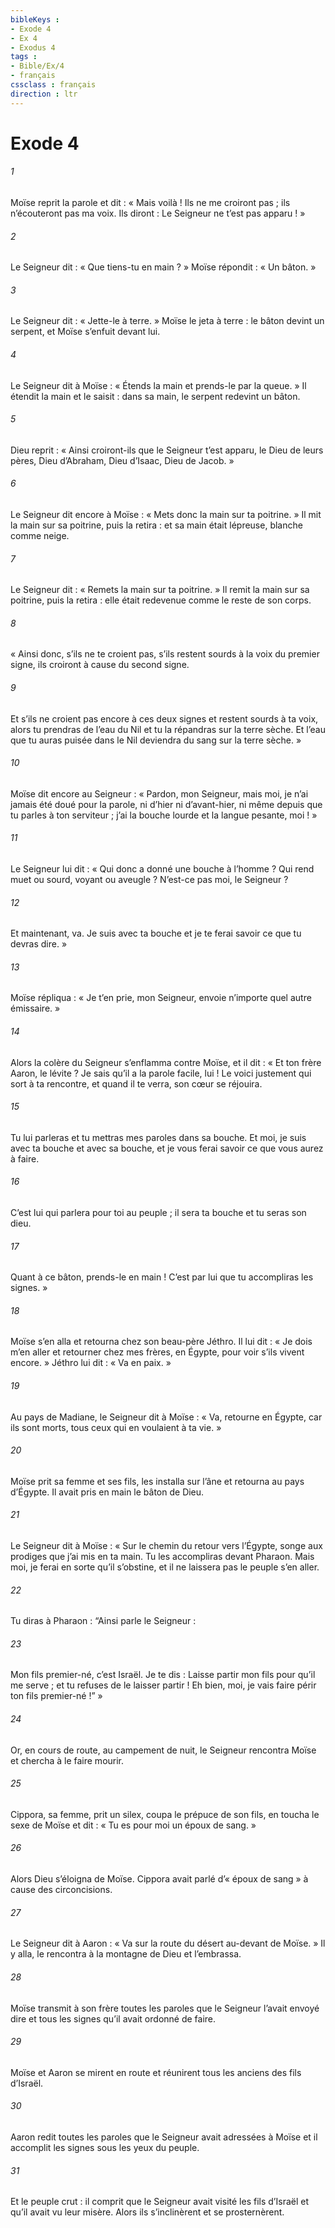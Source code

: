 ```yaml
---
bibleKeys : 
- Exode 4
- Ex 4
- Exodus 4
tags : 
- Bible/Ex/4
- français
cssclass : français
direction : ltr
---
```


# Exode 4

###### 1
Moïse reprit la parole et dit : « Mais voilà ! Ils ne me croiront pas ; ils n’écouteront pas ma voix. Ils diront : Le Seigneur ne t’est pas apparu ! »
###### 2
Le Seigneur dit : « Que tiens-tu en main ? » Moïse répondit : « Un bâton. »
###### 3
Le Seigneur dit : « Jette-le à terre. » Moïse le jeta à terre : le bâton devint un serpent, et Moïse s’enfuit devant lui.
###### 4
Le Seigneur dit à Moïse : « Étends la main et prends-le par la queue. » Il étendit la main et le saisit : dans sa main, le serpent redevint un bâton.
###### 5
Dieu reprit : « Ainsi croiront-ils que le Seigneur t’est apparu, le Dieu de leurs pères, Dieu d’Abraham, Dieu d’Isaac, Dieu de Jacob. »
###### 6
Le Seigneur dit encore à Moïse : « Mets donc la main sur ta poitrine. » Il mit la main sur sa poitrine, puis la retira : et sa main était lépreuse, blanche comme neige.
###### 7
Le Seigneur dit : « Remets la main sur ta poitrine. » Il remit la main sur sa poitrine, puis la retira : elle était redevenue comme le reste de son corps.
###### 8
« Ainsi donc, s’ils ne te croient pas, s’ils restent sourds à la voix du premier signe, ils croiront à cause du second signe.
###### 9
Et s’ils ne croient pas encore à ces deux signes et restent sourds à ta voix, alors tu prendras de l’eau du Nil et tu la répandras sur la terre sèche. Et l’eau que tu auras puisée dans le Nil deviendra du sang sur la terre sèche. »
###### 10
Moïse dit encore au Seigneur : « Pardon, mon Seigneur, mais moi, je n’ai jamais été doué pour la parole, ni d’hier ni d’avant-hier, ni même depuis que tu parles à ton serviteur ; j’ai la bouche lourde et la langue pesante, moi ! »
###### 11
Le Seigneur lui dit : « Qui donc a donné une bouche à l’homme ? Qui rend muet ou sourd, voyant ou aveugle ? N’est-ce pas moi, le Seigneur ?
###### 12
Et maintenant, va. Je suis avec ta bouche et je te ferai savoir ce que tu devras dire. »
###### 13
Moïse répliqua : « Je t’en prie, mon Seigneur, envoie n’importe quel autre émissaire. »
###### 14
Alors la colère du Seigneur s’enflamma contre Moïse, et il dit : « Et ton frère Aaron, le lévite ? Je sais qu’il a la parole facile, lui ! Le voici justement qui sort à ta rencontre, et quand il te verra, son cœur se réjouira.
###### 15
Tu lui parleras et tu mettras mes paroles dans sa bouche. Et moi, je suis avec ta bouche et avec sa bouche, et je vous ferai savoir ce que vous aurez à faire.
###### 16
C’est lui qui parlera pour toi au peuple ; il sera ta bouche et tu seras son dieu.
###### 17
Quant à ce bâton, prends-le en main ! C’est par lui que tu accompliras les signes. »
###### 18
Moïse s’en alla et retourna chez son beau-père Jéthro. Il lui dit : « Je dois m’en aller et retourner chez mes frères, en Égypte, pour voir s’ils vivent encore. » Jéthro lui dit : « Va en paix. »
###### 19
Au pays de Madiane, le Seigneur dit à Moïse : « Va, retourne en Égypte, car ils sont morts, tous ceux qui en voulaient à ta vie. »
###### 20
Moïse prit sa femme et ses fils, les installa sur l’âne et retourna au pays d’Égypte. Il avait pris en main le bâton de Dieu.
###### 21
Le Seigneur dit à Moïse : « Sur le chemin du retour vers l’Égypte, songe aux prodiges que j’ai mis en ta main. Tu les accompliras devant Pharaon. Mais moi, je ferai en sorte qu’il s’obstine, et il ne laissera pas le peuple s’en aller.
###### 22
Tu diras à Pharaon : “Ainsi parle le Seigneur :
###### 23
Mon fils premier-né, c’est Israël. Je te dis : Laisse partir mon fils pour qu’il me serve ; et tu refuses de le laisser partir ! Eh bien, moi, je vais faire périr ton fils premier-né !” »
###### 24
Or, en cours de route, au campement de nuit, le Seigneur rencontra Moïse et chercha à le faire mourir.
###### 25
Cippora, sa femme, prit un silex, coupa le prépuce de son fils, en toucha le sexe de Moïse et dit : « Tu es pour moi un époux de sang. »
###### 26
Alors Dieu s’éloigna de Moïse. Cippora avait parlé d’« époux de sang » à cause des circoncisions.
###### 27
Le Seigneur dit à Aaron : « Va sur la route du désert au-devant de Moïse. » Il y alla, le rencontra à la montagne de Dieu et l’embrassa.
###### 28
Moïse transmit à son frère toutes les paroles que le Seigneur l’avait envoyé dire et tous les signes qu’il avait ordonné de faire.
###### 29
Moïse et Aaron se mirent en route et réunirent tous les anciens des fils d’Israël.
###### 30
Aaron redit toutes les paroles que le Seigneur avait adressées à Moïse et il accomplit les signes sous les yeux du peuple.
###### 31
Et le peuple crut : il comprit que le Seigneur avait visité les fils d’Israël et qu’il avait vu leur misère. Alors ils s’inclinèrent et se prosternèrent.

